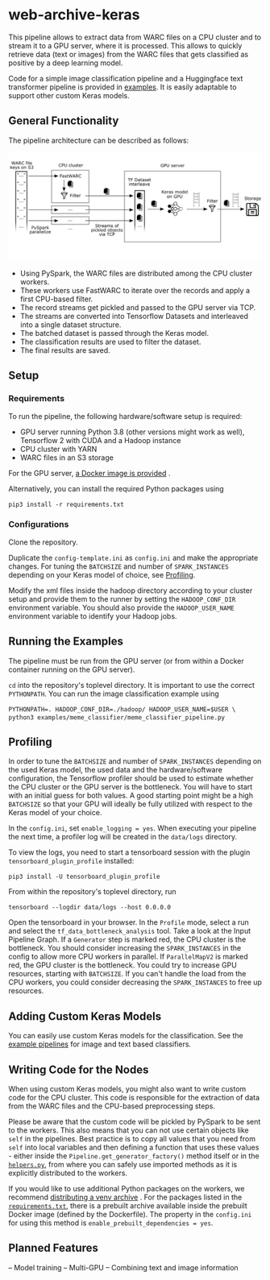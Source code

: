 # web-archive-keras

This pipeline allows to extract data from WARC files on a CPU cluster and to stream it to a GPU server, where it is
processed. This allows to quickly retrieve data (text or images) from the WARC files that gets classified as positive by
a deep learning model.

Code for a simple image classification pipeline and a Huggingface text transformer pipeline is provided
in [examples](examples). It is easily adaptable to support other custom Keras models.

## General Functionality

The pipeline architecture can be described as follows:

![Pipeline architecture](docs/architecture.svg)

- Using PySpark, the WARC files are distributed among the CPU cluster workers.
- These workers use FastWARC to iterate over the records and apply a first CPU-based filter.
- The record streams get pickled and passed to the GPU server via TCP.
- The streams are converted into Tensorflow Datasets and interleaved into a single dataset structure.
- The batched dataset is passed through the Keras model.
- The classification results are used to filter the dataset.
- The final results are saved.

## Setup

### Requirements

To run the pipeline, the following hardware/software setup is required:

- GPU server running Python 3.8 (other versions might work as well), Tensorflow 2 with CUDA and a Hadoop instance
- CPU cluster with YARN
- WARC files in an S3 storage

For the GPU
server, [a Docker image is provided](https://github.com/niklasdeckers/web-archive-keras/pkgs/container/web-archive-keras)
.

Alternatively, you can install the required Python packages using

	pip3 install -r requirements.txt

### Configurations

Clone the repository.

Duplicate the `config-template.ini` as `config.ini` and make the appropriate changes. For tuning the `BATCHSIZE` and
number of `SPARK_INSTANCES` depending on your Keras model of choice, see [Profiling](#Profiling).

Modify the xml files inside the hadoop directory according to your cluster setup and provide them to the runner by
setting the `HADOOP_CONF_DIR` environment variable. You should also provide the `HADOOP_USER_NAME` environment variable
to identify your Hadoop jobs.

## Running the Examples

The pipeline must be run from the GPU server (or from within a Docker container running on the GPU server).

`cd` into the repository's toplevel directory. It is important to use the correct `PYTHONPATH`. You can run the image
classification example using

	PYTHONPATH=. HADOOP_CONF_DIR=./hadoop/ HADOOP_USER_NAME=$USER \
    python3 examples/meme_classifier/meme_classifier_pipeline.py

## Profiling

In order to tune the `BATCHSIZE` and number of `SPARK_INSTANCES` depending on the used Keras model, the used data and
the hardware/software configuration, the Tensorflow profiler should be used to estimate whether the CPU cluster or the
GPU server is the bottleneck. You will have to start with an initial guess for both values. A good starting point might
be a high `BATCHSIZE` so that your GPU will ideally be fully utilized with respect to the Keras model of your choice.

In the `config.ini`, set `enable_logging = yes`. When executing your pipeline the next time, a profiler log will be
created in the `data/logs` directory.

To view the logs, you need to start a tensorboard session with the plugin `tensorboard_plugin_profile` installed:

	pip3 install -U tensorboard_plugin_profile

From within the repository's toplevel directory, run

	tensorboard --logdir data/logs --host 0.0.0.0

Open the tensorboard in your browser. In the `Profile` mode, select a run and select the `tf_data_bottleneck_analysis`
tool. Take a look at the Input Pipeline Graph. If a `Generator` step is marked red, the CPU cluster is the bottleneck.
You should consider increasing the `SPARK_INSTANCES` in the config to allow more CPU workers in parallel.
If `ParallelMapV2` is marked red, the GPU cluster is the bottleneck. You could try to increase GPU resources, starting
with `BATCHSIZE`. If you can't handle the load from the CPU workers, you could consider decreasing the `SPARK_INSTANCES`
to free up resources.

## Adding Custom Keras Models

You can easily use custom Keras models for the classification. See the [example pipelines](examples) for image and text
based classifiers.

## Writing Code for the Nodes

When using custom Keras models, you might also want to write custom code for the CPU cluster. This code is responsible
for the extraction of data from the WARC files and the CPU-based preprocessing steps.

Please be aware that the custom code will be pickled by PySpark to be sent to the workers. This also means that you can
not use certain objects like `self` in the pipelines. Best practice is to copy all values that you need from `self` into
local variables and then defining a function that uses these values - either inside
the `Pipeline.get_generator_factory()` method itself or in the [`helpers.py`](helpers.py), from where you can safely use
imported methods as it is explicitly distributed to the workers.

If you would like to use additional Python packages on the workers, we
recommend [distributing a venv archive](https://spark.apache.org/docs/latest/api/python/user_guide/python_packaging.html#using-virtualenv)
. For the packages listed in the [`requirements.txt`](requirements.txt), there is a prebuilt archive available inside
the prebuilt Docker image (defined by the Dockerfile). The property in the `config.ini` for using this method
is `enable_prebuilt_dependencies = yes`.

## Planned Features

– Model training – Multi-GPU – Combining text and image information
